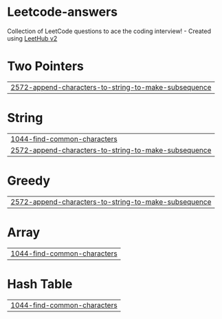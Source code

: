# Leetcode-answers
Collection of LeetCode questions to ace the coding interview! - Created using [LeetHub v2](https://github.com/arunbhardwaj/LeetHub-2.0)


# Two Pointers
|  |
| ------- |
| [2572-append-characters-to-string-to-make-subsequence](https://github.com/vishnu-018/Leetcode-answers/tree/master/2572-append-characters-to-string-to-make-subsequence) |
# String
|  |
| ------- |
| [1044-find-common-characters](https://github.com/vishnu-018/Leetcode-answers/tree/master/1044-find-common-characters) |
| [2572-append-characters-to-string-to-make-subsequence](https://github.com/vishnu-018/Leetcode-answers/tree/master/2572-append-characters-to-string-to-make-subsequence) |
# Greedy
|  |
| ------- |
| [2572-append-characters-to-string-to-make-subsequence](https://github.com/vishnu-018/Leetcode-answers/tree/master/2572-append-characters-to-string-to-make-subsequence) |
# Array
|  |
| ------- |
| [1044-find-common-characters](https://github.com/vishnu-018/Leetcode-answers/tree/master/1044-find-common-characters) |
# Hash Table
|  |
| ------- |
| [1044-find-common-characters](https://github.com/vishnu-018/Leetcode-answers/tree/master/1044-find-common-characters) |